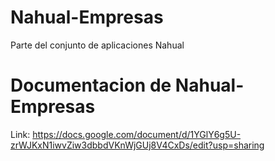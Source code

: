 # Nahual-Empresas
Parte del conjunto de aplicaciones Nahual


# Documentacion de Nahual-Empresas
Link: https://docs.google.com/document/d/1YGlY6g5U-zrWJKxN1iwvZiw3dbbdVKnWjGUj8V4CxDs/edit?usp=sharing
